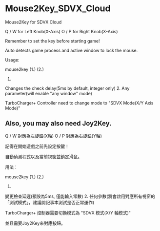 # Mouse2Key_SDVX_Cloud

Mouse2Key for SDVX Cloud

Q / W for Left Knob(X-Axis)
O / P for Right Knob(X-Axis)

Remember to set the key before starting game!

Auto detects game process and active window to lock the mouse.

Usage:

mouse2key (1.) (2.)

1.
Changes the check delay(5ms by default, integer only)
2.
Any parameter(will enable "any window" mode)

TurboCharger+ Controller need to change mode to "SDVX Mode(X/Y Axis Mode)"

Also, you may also need Joy2Key. 
--

Q / W 對應為左旋鈕(X軸)
O / P 對應為右旋鈕(Y軸)

記得在開始遊戲之前先設定按鍵！

自動偵測程式以及當前視窗並鎖定滑鼠。

用法：

mouse2key (1.) (2.)

1.
變更檢查延遲(預設為5ms, 僅能輸入常數)
2.
任何參數(將會啟用對應所有視窗的「測試模式」，建議開記事本測試是否正常運作)

TurboCharger+ 控制器需要切換模式為 "SDVX 模式(X/Y 軸模式)"

並且需要Joy2Key來對應按鈕。
